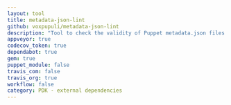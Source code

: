```yaml
---
layout: tool
title: metadata-json-lint
github: voxpupuli/metadata-json-lint
description: "Tool to check the validity of Puppet metadata.json files."
appveyor: true
codecov_token: true
dependabot: true
gem: true
puppet_module: false
travis_com: false
travis_org: true
workflow: false
category: PDK - external dependencies
---
```


